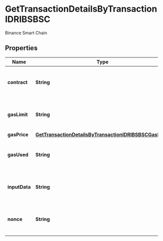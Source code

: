 

# GetTransactionDetailsByTransactionIDRIBSBSC

Binance Smart Chain

## Properties

Name | Type | Description | Notes
------------ | ------------- | ------------- | -------------
**contract** | **String** | Numeric representation of the transaction contract | 
**gasLimit** | **String** | String representation of the transaction gas | 
**gasPrice** | [**GetTransactionDetailsByTransactionIDRIBSBSCGasPrice**](GetTransactionDetailsByTransactionIDRIBSBSCGasPrice.md) |  | 
**gasUsed** | **String** | Numeric representation of the transaction gas used | 
**inputData** | **String** | Numeric representation of the transaction input | 
**nonce** | **String** | Numeric representation of the transaction nonce | 



